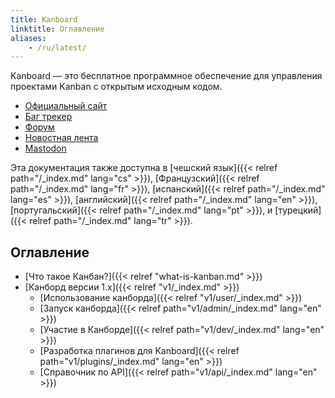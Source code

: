 ```yaml
---
title: Kanboard
linktitle: Оглавление
aliases:
    - /ru/latest/
---
```


Kanboard — это бесплатное программное обеспечение для управления проектами Kanban с открытым исходным кодом.

- [Официальный сайт](https://kanboard.org)
- [Баг трекер](https://github.com/kanboard/kanboard/issues)
- [Форум](https://kanboard.discourse.group/)
- [Новостная лента](https://github.com/kanboard/kanboard/releases.atom)
- [Mastodon](https://mastodon.social/@kanboard)

Эта документация также доступна в [чешский язык]({{< relref path="/_index.md" lang="cs" >}}), [Французский]({{< relref path="/_index.md" lang="fr" >}}), [испанский]({{< relref path="/_index.md" lang="es" >}}), [английский]({{< relref path="/_index.md" lang="en" >}}), [португальский]({{< relref path="/_index.md" lang="pt" >}}), и [турецкий]({{< relref path="/_index.md" lang="tr" >}}).

## Оглавление

- [Что такое Канбан?]({{< relref "what-is-kanban.md" >}})
- [Канборд версии 1.x]({{< relref "v1/_index.md" >}})
    - [Использование канборда]({{< relref "v1/user/_index.md" >}})
    - [Запуск канборда]({{< relref path="v1/admin/_index.md" lang="en" >}})
    - [Участие в Канборде]({{< relref path="v1/dev/_index.md" lang="en" >}})
    - [Разработка плагинов для Kanboard]({{< relref path="v1/plugins/_index.md" lang="en" >}})
    - [Справочник по API]({{< relref path="v1/api/_index.md" lang="en" >}})
